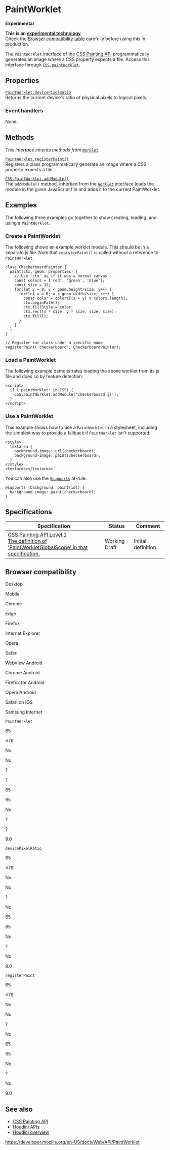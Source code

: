 PaintWorklet
============

**Experimental**

**This is an [experimental technology](https://developer.mozilla.org/en-US/docs/MDN/Guidelines/Conventions_definitions#experimental)**  
Check the [Browser compatibility table](#browser_compatibility) carefully before using this in production.

The `PaintWorklet` interface of the [CSS Painting API](css_painting_api) programmatically generates an image where a CSS property expects a file. Access this interface through [`CSS.paintWorklet`](css/paintworklet).

Properties
----------

[`PaintWorklet.devicePixelRatio`](paintworklet/devicepixelratio)  
Returns the current device's ratio of physical pixels to logical pixels.

### Event handlers

None.

Methods
-------

*This interface inherits methods from [`Worklet`](worklet).*

[`PaintWorklet.registerPaint()`](paintworklet/registerpaint)  
Registers a class programmatically generate an image where a CSS property expects a file.

[`CSS.PaintWorklet.addModule()`](worklet/addmodule)  
The `addModule()` method, inhertied from the *[`Worklet`](worklet)* interface loads the module in the given JavaScript file and adds it to the current PaintWorklet.

Examples
--------

The following three examples go together to show creating, loading, and using a `PaintWorklet`.

### Create a PaintWorklet

The following shows an example worklet module. This should be in a separate js file. Note that `registerPaint()` is called without a reference to `PaintWorklet`.

    class CheckerboardPainter {
      paint(ctx, geom, properties) {
        // Use `ctx` as if it was a normal canvas
        const colors = ['red', 'green', 'blue'];
        const size = 32;
        for(let y = 0; y < geom.height/size; y++) {
          for(let x = 0; x < geom.width/size; x++) {
            const color = colors[(x + y) % colors.length];
            ctx.beginPath();
            ctx.fillStyle = color;
            ctx.rect(x * size, y * size, size, size);
            ctx.fill();
          }
        }
      }
    }

    // Register our class under a specific name
    registerPaint('checkerboard', CheckerboardPainter);

### Load a PaintWorklet

The following example demonstrates loading the above worklet from its js file and does so by feature detection.

    <script>
      if ('paintWorklet' in CSS) {
        CSS.paintWorklet.addModule('checkerboard.js');
      }
    </script>

### Use a PaintWorklet

This example shows how to use a `PaintWorklet` in a stylesheet, including the simplest way to provide a fallback if `PaintWorklet` isn't supported.

    <style>
      textarea {
        background-image: url(checkerboard);
        background-image: paint(checkerboard);
      }
    </style>
    <textarea></textarea>

You can also use the [`@supports`](https://developer.mozilla.org/en-US/docs/Web/CSS/@supports) at-rule.

    @supports (background: paint(id)) {
      background-image: paint(checkerboard);
    }

Specifications
--------------

<table><thead><tr class="header"><th>Specification</th><th>Status</th><th>Comment</th></tr></thead><tbody><tr class="odd"><td><a href="https://drafts.css-houdini.org/css-paint-api-1/#paintworkletglobalscope">CSS Painting API Level 1<br />
<span class="small">The definition of 'PaintWorkletGlobalScope' in that specification.</span></a></td><td><span class="spec-wd">Working Draft</span></td><td>Initial definition.</td></tr></tbody></table>

Browser compatibility
---------------------

Desktop

Mobile

Chrome

Edge

Firefox

Internet Explorer

Opera

Safari

WebView Android

Chrome Android

Firefox for Android

Opera Android

Safari on IOS

Samsung Internet

`PaintWorklet`

65

≤79

No

No

?

?

65

65

No

?

?

9.0

`devicePixelRatio`

65

≤79

No

No

?

No

65

65

No

?

No

9.0

`registerPaint`

65

≤79

No

No

?

No

65

65

No

?

No

9.0

See also
--------

-   [CSS Painting API](css_painting_api)
-   [Houdini APIs](https://developer.mozilla.org/en-US/docs/Web/Houdini)
-   [Houdini overview](https://developer.mozilla.org/en-US/docs/Web/Houdini/learn)

<a href="https://developer.mozilla.org/en-US/docs/Web/API/PaintWorklet" class="_attribution-link">https://developer.mozilla.org/en-US/docs/Web/API/PaintWorklet</a>
